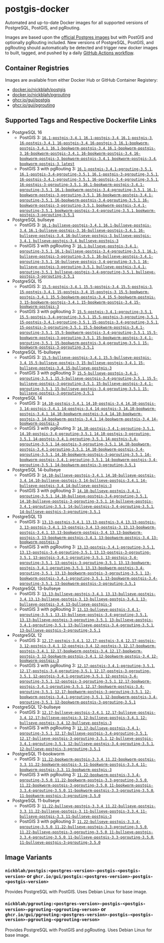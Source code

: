 # postgis-docker

Automated and up-to-date Docker images for all supported versions of PostgreSQL, PostGIS, and pgRouting.

Images are based upon the [official Postgres images](https://hub.docker.com/_/postgres) but with PostGIS and optionally pgRouting included. New versions of PostgreSQL, PostGIS, and pgRouting should automatically be detected and trigger new docker images to built, tagged, and pushed by a daily [GitHub Actions workflow](https://github.com/GUI/postgis-docker/blob/main/.github/workflows/main.yml).

## Container Registries

Images are available from either Docker Hub or GitHub Container Registery:

- [docker.io/nickblah/postgis](https://hub.docker.com/r/nickblah/postgis)
- [docker.io/nickblah/pgrouting](https://hub.docker.com/r/nickblah/pgrouting)
- [ghcr.io/gui/postgis](https://github.com/users/GUI/packages/container/package/postgis)
- [ghcr.io/gui/pgrouting](https://github.com/users/GUI/packages/container/package/pgrouting)

## Supported Tags and Respective Dockerfile Links

- PostgreSQL 16
  - PostGIS 3: [`16.1-postgis-3.4.1`, `16.1-postgis-3.4`, `16.1-postgis-3`, `16-postgis-3.4.1`, `16-postgis-3.4`, `16-postgis-3`, `16.1-bookworm-postgis-3.4.1`, `16.1-bookworm-postgis-3.4`, `16.1-bookworm-postgis-3`, `16-bookworm-postgis-3.4.1`, `16-bookworm-postgis-3.4`, `16-bookworm-postgis-3`, `bookworm-postgis-3.4.1`, `bookworm-postgis-3.4`, `bookworm-postgis-3`, `latest`](https://github.com/GUI/variant-docker/blob/main/16/bookworm/postgis-3/Dockerfile)
  - PostGIS 3 with pgRouting 3: [`16.1-postgis-3.4.1-pgrouting-3.5.1`, `16.1-postgis-3.4-pgrouting-3.5.1`, `16.1-postgis-3-pgrouting-3.5.1`, `16-postgis-3.4.1-pgrouting-3.5.1`, `16-postgis-3.4-pgrouting-3.5.1`, `16-postgis-3-pgrouting-3.5.1`, `16.1-bookworm-postgis-3.4.1-pgrouting-3.5.1`, `16.1-bookworm-postgis-3.4-pgrouting-3.5.1`, `16.1-bookworm-postgis-3-pgrouting-3.5.1`, `16-bookworm-postgis-3.4.1-pgrouting-3.5.1`, `16-bookworm-postgis-3.4-pgrouting-3.5.1`, `16-bookworm-postgis-3-pgrouting-3.5.1`, `bookworm-postgis-3.4.1-pgrouting-3.5.1`, `bookworm-postgis-3.4-pgrouting-3.5.1`, `bookworm-postgis-3-pgrouting-3.5.1`](https://github.com/GUI/variant-docker/blob/main/16/bookworm/postgis-3-pgrouting-3/Dockerfile)
- PostgreSQL bullseye
  - PostGIS 3: [`16.1-bullseye-postgis-3.4.1`, `16.1-bullseye-postgis-3.4`, `16.1-bullseye-postgis-3`, `16-bullseye-postgis-3.4.1`, `16-bullseye-postgis-3.4`, `16-bullseye-postgis-3`, `bullseye-postgis-3.4.1`, `bullseye-postgis-3.4`, `bullseye-postgis-3`](https://github.com/GUI/variant-docker/blob/main/16/bullseye/postgis-3/Dockerfile)
  - PostGIS 3 with pgRouting 3: [`16.1-bullseye-postgis-3.4.1-pgrouting-3.5.1`, `16.1-bullseye-postgis-3.4-pgrouting-3.5.1`, `16.1-bullseye-postgis-3-pgrouting-3.5.1`, `16-bullseye-postgis-3.4.1-pgrouting-3.5.1`, `16-bullseye-postgis-3.4-pgrouting-3.5.1`, `16-bullseye-postgis-3-pgrouting-3.5.1`, `bullseye-postgis-3.4.1-pgrouting-3.5.1`, `bullseye-postgis-3.4-pgrouting-3.5.1`, `bullseye-postgis-3-pgrouting-3.5.1`](https://github.com/GUI/variant-docker/blob/main/16/bullseye/postgis-3-pgrouting-3/Dockerfile)
- PostgreSQL 15
  - PostGIS 3: [`15.5-postgis-3.4.1`, `15.5-postgis-3.4`, `15.5-postgis-3`, `15-postgis-3.4.1`, `15-postgis-3.4`, `15-postgis-3`, `15.5-bookworm-postgis-3.4.1`, `15.5-bookworm-postgis-3.4`, `15.5-bookworm-postgis-3`, `15-bookworm-postgis-3.4.1`, `15-bookworm-postgis-3.4`, `15-bookworm-postgis-3`](https://github.com/GUI/variant-docker/blob/main/15/bookworm/postgis-3/Dockerfile)
  - PostGIS 3 with pgRouting 3: [`15.5-postgis-3.4.1-pgrouting-3.5.1`, `15.5-postgis-3.4-pgrouting-3.5.1`, `15.5-postgis-3-pgrouting-3.5.1`, `15-postgis-3.4.1-pgrouting-3.5.1`, `15-postgis-3.4-pgrouting-3.5.1`, `15-postgis-3-pgrouting-3.5.1`, `15.5-bookworm-postgis-3.4.1-pgrouting-3.5.1`, `15.5-bookworm-postgis-3.4-pgrouting-3.5.1`, `15.5-bookworm-postgis-3-pgrouting-3.5.1`, `15-bookworm-postgis-3.4.1-pgrouting-3.5.1`, `15-bookworm-postgis-3.4-pgrouting-3.5.1`, `15-bookworm-postgis-3-pgrouting-3.5.1`](https://github.com/GUI/variant-docker/blob/main/15/bookworm/postgis-3-pgrouting-3/Dockerfile)
- PostgreSQL 15-bullseye
  - PostGIS 3: [`15.5-bullseye-postgis-3.4.1`, `15.5-bullseye-postgis-3.4`, `15.5-bullseye-postgis-3`, `15-bullseye-postgis-3.4.1`, `15-bullseye-postgis-3.4`, `15-bullseye-postgis-3`](https://github.com/GUI/variant-docker/blob/main/15/bullseye/postgis-3/Dockerfile)
  - PostGIS 3 with pgRouting 3: [`15.5-bullseye-postgis-3.4.1-pgrouting-3.5.1`, `15.5-bullseye-postgis-3.4-pgrouting-3.5.1`, `15.5-bullseye-postgis-3-pgrouting-3.5.1`, `15-bullseye-postgis-3.4.1-pgrouting-3.5.1`, `15-bullseye-postgis-3.4-pgrouting-3.5.1`, `15-bullseye-postgis-3-pgrouting-3.5.1`](https://github.com/GUI/variant-docker/blob/main/15/bullseye/postgis-3-pgrouting-3/Dockerfile)
- PostgreSQL 14
  - PostGIS 3: [`14.10-postgis-3.4.1`, `14.10-postgis-3.4`, `14.10-postgis-3`, `14-postgis-3.4.1`, `14-postgis-3.4`, `14-postgis-3`, `14.10-bookworm-postgis-3.4.1`, `14.10-bookworm-postgis-3.4`, `14.10-bookworm-postgis-3`, `14-bookworm-postgis-3.4.1`, `14-bookworm-postgis-3.4`, `14-bookworm-postgis-3`](https://github.com/GUI/variant-docker/blob/main/14/bookworm/postgis-3/Dockerfile)
  - PostGIS 3 with pgRouting 3: [`14.10-postgis-3.4.1-pgrouting-3.5.1`, `14.10-postgis-3.4-pgrouting-3.5.1`, `14.10-postgis-3-pgrouting-3.5.1`, `14-postgis-3.4.1-pgrouting-3.5.1`, `14-postgis-3.4-pgrouting-3.5.1`, `14-postgis-3-pgrouting-3.5.1`, `14.10-bookworm-postgis-3.4.1-pgrouting-3.5.1`, `14.10-bookworm-postgis-3.4-pgrouting-3.5.1`, `14.10-bookworm-postgis-3-pgrouting-3.5.1`, `14-bookworm-postgis-3.4.1-pgrouting-3.5.1`, `14-bookworm-postgis-3.4-pgrouting-3.5.1`, `14-bookworm-postgis-3-pgrouting-3.5.1`](https://github.com/GUI/variant-docker/blob/main/14/bookworm/postgis-3-pgrouting-3/Dockerfile)
- PostgreSQL 14-bullseye
  - PostGIS 3: [`14.10-bullseye-postgis-3.4.1`, `14.10-bullseye-postgis-3.4`, `14.10-bullseye-postgis-3`, `14-bullseye-postgis-3.4.1`, `14-bullseye-postgis-3.4`, `14-bullseye-postgis-3`](https://github.com/GUI/variant-docker/blob/main/14/bullseye/postgis-3/Dockerfile)
  - PostGIS 3 with pgRouting 3: [`14.10-bullseye-postgis-3.4.1-pgrouting-3.5.1`, `14.10-bullseye-postgis-3.4-pgrouting-3.5.1`, `14.10-bullseye-postgis-3-pgrouting-3.5.1`, `14-bullseye-postgis-3.4.1-pgrouting-3.5.1`, `14-bullseye-postgis-3.4-pgrouting-3.5.1`, `14-bullseye-postgis-3-pgrouting-3.5.1`](https://github.com/GUI/variant-docker/blob/main/14/bullseye/postgis-3-pgrouting-3/Dockerfile)
- PostgreSQL 13
  - PostGIS 3: [`13.13-postgis-3.4.1`, `13.13-postgis-3.4`, `13.13-postgis-3`, `13-postgis-3.4.1`, `13-postgis-3.4`, `13-postgis-3`, `13.13-bookworm-postgis-3.4.1`, `13.13-bookworm-postgis-3.4`, `13.13-bookworm-postgis-3`, `13-bookworm-postgis-3.4.1`, `13-bookworm-postgis-3.4`, `13-bookworm-postgis-3`](https://github.com/GUI/variant-docker/blob/main/13/bookworm/postgis-3/Dockerfile)
  - PostGIS 3 with pgRouting 3: [`13.13-postgis-3.4.1-pgrouting-3.5.1`, `13.13-postgis-3.4-pgrouting-3.5.1`, `13.13-postgis-3-pgrouting-3.5.1`, `13-postgis-3.4.1-pgrouting-3.5.1`, `13-postgis-3.4-pgrouting-3.5.1`, `13-postgis-3-pgrouting-3.5.1`, `13.13-bookworm-postgis-3.4.1-pgrouting-3.5.1`, `13.13-bookworm-postgis-3.4-pgrouting-3.5.1`, `13.13-bookworm-postgis-3-pgrouting-3.5.1`, `13-bookworm-postgis-3.4.1-pgrouting-3.5.1`, `13-bookworm-postgis-3.4-pgrouting-3.5.1`, `13-bookworm-postgis-3-pgrouting-3.5.1`](https://github.com/GUI/variant-docker/blob/main/13/bookworm/postgis-3-pgrouting-3/Dockerfile)
- PostgreSQL 13-bullseye
  - PostGIS 3: [`13.13-bullseye-postgis-3.4.1`, `13.13-bullseye-postgis-3.4`, `13.13-bullseye-postgis-3`, `13-bullseye-postgis-3.4.1`, `13-bullseye-postgis-3.4`, `13-bullseye-postgis-3`](https://github.com/GUI/variant-docker/blob/main/13/bullseye/postgis-3/Dockerfile)
  - PostGIS 3 with pgRouting 3: [`13.13-bullseye-postgis-3.4.1-pgrouting-3.5.1`, `13.13-bullseye-postgis-3.4-pgrouting-3.5.1`, `13.13-bullseye-postgis-3-pgrouting-3.5.1`, `13-bullseye-postgis-3.4.1-pgrouting-3.5.1`, `13-bullseye-postgis-3.4-pgrouting-3.5.1`, `13-bullseye-postgis-3-pgrouting-3.5.1`](https://github.com/GUI/variant-docker/blob/main/13/bullseye/postgis-3-pgrouting-3/Dockerfile)
- PostgreSQL 12
  - PostGIS 3: [`12.17-postgis-3.4.1`, `12.17-postgis-3.4`, `12.17-postgis-3`, `12-postgis-3.4.1`, `12-postgis-3.4`, `12-postgis-3`, `12.17-bookworm-postgis-3.4.1`, `12.17-bookworm-postgis-3.4`, `12.17-bookworm-postgis-3`, `12-bookworm-postgis-3.4.1`, `12-bookworm-postgis-3.4`, `12-bookworm-postgis-3`](https://github.com/GUI/variant-docker/blob/main/12/bookworm/postgis-3/Dockerfile)
  - PostGIS 3 with pgRouting 3: [`12.17-postgis-3.4.1-pgrouting-3.5.1`, `12.17-postgis-3.4-pgrouting-3.5.1`, `12.17-postgis-3-pgrouting-3.5.1`, `12-postgis-3.4.1-pgrouting-3.5.1`, `12-postgis-3.4-pgrouting-3.5.1`, `12-postgis-3-pgrouting-3.5.1`, `12.17-bookworm-postgis-3.4.1-pgrouting-3.5.1`, `12.17-bookworm-postgis-3.4-pgrouting-3.5.1`, `12.17-bookworm-postgis-3-pgrouting-3.5.1`, `12-bookworm-postgis-3.4.1-pgrouting-3.5.1`, `12-bookworm-postgis-3.4-pgrouting-3.5.1`, `12-bookworm-postgis-3-pgrouting-3.5.1`](https://github.com/GUI/variant-docker/blob/main/12/bookworm/postgis-3-pgrouting-3/Dockerfile)
- PostgreSQL 12-bullseye
  - PostGIS 3: [`12.17-bullseye-postgis-3.4.1`, `12.17-bullseye-postgis-3.4`, `12.17-bullseye-postgis-3`, `12-bullseye-postgis-3.4.1`, `12-bullseye-postgis-3.4`, `12-bullseye-postgis-3`](https://github.com/GUI/variant-docker/blob/main/12/bullseye/postgis-3/Dockerfile)
  - PostGIS 3 with pgRouting 3: [`12.17-bullseye-postgis-3.4.1-pgrouting-3.5.1`, `12.17-bullseye-postgis-3.4-pgrouting-3.5.1`, `12.17-bullseye-postgis-3-pgrouting-3.5.1`, `12-bullseye-postgis-3.4.1-pgrouting-3.5.1`, `12-bullseye-postgis-3.4-pgrouting-3.5.1`, `12-bullseye-postgis-3-pgrouting-3.5.1`](https://github.com/GUI/variant-docker/blob/main/12/bullseye/postgis-3-pgrouting-3/Dockerfile)
- PostgreSQL 11-bookworm
  - PostGIS 3: [`11.22-bookworm-postgis-3.3.4`, `11.22-bookworm-postgis-3.3`, `11.22-bookworm-postgis-3`, `11-bookworm-postgis-3.3.4`, `11-bookworm-postgis-3.3`, `11-bookworm-postgis-3`](https://github.com/GUI/variant-docker/blob/main/11/bookworm/postgis-3/Dockerfile)
  - PostGIS 3 with pgRouting 3: [`11.22-bookworm-postgis-3.3.4-pgrouting-3.5.0`, `11.22-bookworm-postgis-3.3-pgrouting-3.5.0`, `11.22-bookworm-postgis-3-pgrouting-3.5.0`, `11-bookworm-postgis-3.3.4-pgrouting-3.5.0`, `11-bookworm-postgis-3.3-pgrouting-3.5.0`, `11-bookworm-postgis-3-pgrouting-3.5.0`](https://github.com/GUI/variant-docker/blob/main/11/bookworm/postgis-3-pgrouting-3/Dockerfile)
- PostgreSQL 11-bullseye
  - PostGIS 3: [`11.22-bullseye-postgis-3.3.4`, `11.22-bullseye-postgis-3.3`, `11.22-bullseye-postgis-3`, `11-bullseye-postgis-3.3.4`, `11-bullseye-postgis-3.3`, `11-bullseye-postgis-3`](https://github.com/GUI/variant-docker/blob/main/11/bullseye/postgis-3/Dockerfile)
  - PostGIS 3 with pgRouting 3: [`11.22-bullseye-postgis-3.3.4-pgrouting-3.5.0`, `11.22-bullseye-postgis-3.3-pgrouting-3.5.0`, `11.22-bullseye-postgis-3-pgrouting-3.5.0`, `11-bullseye-postgis-3.3.4-pgrouting-3.5.0`, `11-bullseye-postgis-3.3-pgrouting-3.5.0`, `11-bullseye-postgis-3-pgrouting-3.5.0`](https://github.com/GUI/variant-docker/blob/main/11/bullseye/postgis-3-pgrouting-3/Dockerfile)

## Image Variants

### `nickblah/postgis:<postgres-version>-postgis-<postgis-version>` or `ghcr.io/gui/postgis:<postgres-version>-postgis-<postgis-version>`
Provides PostgreSQL with PostGIS. Uses Debian Linux for base image.

### `nickblah/pgrouting:<postgres-version>-postgis-<postgis-version>-pgrouting-<pgrouting-verson>` or `ghcr.io/gui/pgrouting:<postgres-version>-postgis-<postgis-version>-pgrouting-<pgrouting-verson>`
Provides PostgreSQL with PostGIS and pgRouting. Uses Debian Linux for base image.
